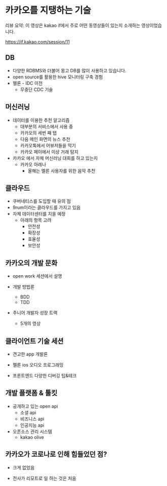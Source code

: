 # 카카오를 지탱하는 기술

리뷰 요약: 이 영상은 kakao if에서 주로 어떤 동영상들이 있는지 소개하는 영상이었습니다.



https://if.kakao.com/session/11

## DB

- 다양한 RDBMS와 더불어 몽고 DB를 많이 사용하고 있습니다.
- open source를 활용한 hive 모니터링 구축 경험
- 멜론 - IDC 이전
  - 무중단 CDC 기술





## 머신러닝

- 데이터를 이용한 추천 알고리즘
  - 대부분의 서비스에서 사용 중
  - 카카오의 세번 째 탭
  - 다음 메인 화면의 뉴스 추천
  - 카카오톡에서 어뷰저들을 막기
  - 카카오 페이에서 이상 거래 탐지
- 카카오 에서 자체 머신러닝 대회를 하고 있는지
  - 카카오 아레나
    - 올해는 멜론 사용자를 위한 음악 추천



## 클라우드

- 쿠버네티스를 도입할 때 유의 점
- 9rum이라는 클라우드를 가지고 있음
- 자체 데이터센터를 지을 예정
  - 아래의 항목 고려
    - 안전성
    - 확장성
    - 효율성
    - 보안성



## 카카오의 개발 문화

- open work 세션에서 설명

- 개발 방법론

  - BDD
  - TDD

- 주니어 개발자 성장 트랙

  - 5개의 영상

  

## 클라이언트 기술 세션

- 견고한 app 개발론

- 멜론 ios 오디오 프로그래밍

- 프론트엔드 다양한 디버깅 팁&테크



## 개발 플랫폼 & 툴킷

- 공개하고 있는 open api
  - 소셜 api
  - 비즈니스 api
  - 인공지능 api
- 오픈소스 관리 시스템
  - kakao olive



## 카카오가 코로나로 인해 힘들었던 점?

- 크게 없었음

- 전사가 리모트로 일 하는 것은 처음





